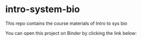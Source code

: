 # intro-system-bio
This repo contains the course materials of Intro to sys bio

You can open this project on Binder by clicking the link below:

